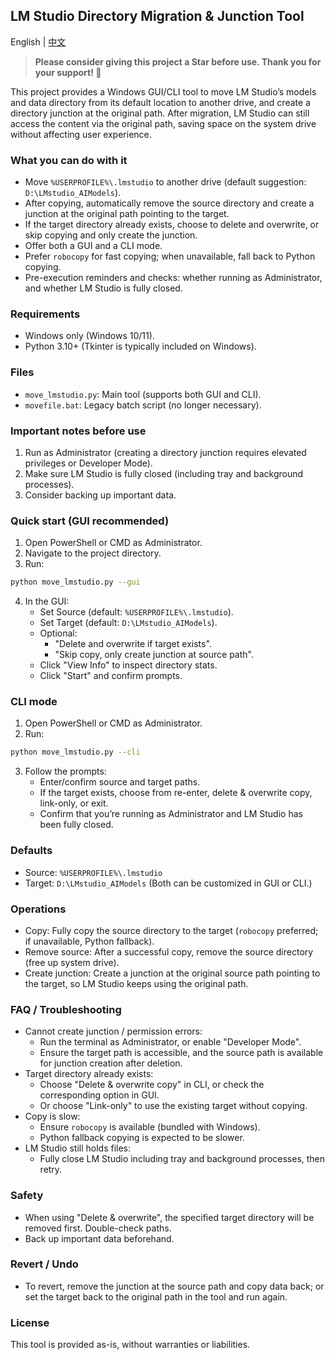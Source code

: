 ## LM Studio Directory Migration & Junction Tool

English | [中文](README_zh.md)

> **Please consider giving this project a Star before use. Thank you for your support! 🌟**

This project provides a Windows GUI/CLI tool to move LM Studio’s models and data directory from its default location to another drive, and create a directory junction at the original path. After migration, LM Studio can still access the content via the original path, saving space on the system drive without affecting user experience.

### What you can do with it
- Move `%USERPROFILE%\.lmstudio` to another drive (default suggestion: `D:\LMstudio_AIModels`).
- After copying, automatically remove the source directory and create a junction at the original path pointing to the target.
- If the target directory already exists, choose to delete and overwrite, or skip copying and only create the junction.
- Offer both a GUI and a CLI mode.
- Prefer `robocopy` for fast copying; when unavailable, fall back to Python copying.
- Pre-execution reminders and checks: whether running as Administrator, and whether LM Studio is fully closed.

### Requirements
- Windows only (Windows 10/11).
- Python 3.10+ (Tkinter is typically included on Windows).

### Files
- `move_lmstudio.py`: Main tool (supports both GUI and CLI).
- `movefile.bat`: Legacy batch script (no longer necessary).

### Important notes before use
1) Run as Administrator (creating a directory junction requires elevated privileges or Developer Mode).
2) Make sure LM Studio is fully closed (including tray and background processes).
3) Consider backing up important data.

### Quick start (GUI recommended)
1. Open PowerShell or CMD as Administrator.
2. Navigate to the project directory.
3. Run:
```bash
python move_lmstudio.py --gui
```
4. In the GUI:
   - Set Source (default: `%USERPROFILE%\.lmstudio`).
   - Set Target (default: `D:\LMstudio_AIModels`).
   - Optional:
     - "Delete and overwrite if target exists".
     - "Skip copy, only create junction at source path".
   - Click "View Info" to inspect directory stats.
   - Click "Start" and confirm prompts.

### CLI mode
1. Open PowerShell or CMD as Administrator.
2. Run:
```bash
python move_lmstudio.py --cli
```
3. Follow the prompts:
   - Enter/confirm source and target paths.
   - If the target exists, choose from re-enter, delete & overwrite copy, link-only, or exit.
   - Confirm that you’re running as Administrator and LM Studio has been fully closed.

### Defaults
- Source: `%USERPROFILE%\.lmstudio`
- Target: `D:\LMstudio_AIModels`
(Both can be customized in GUI or CLI.)

### Operations
- Copy: Fully copy the source directory to the target (`robocopy` preferred; if unavailable, Python fallback).
- Remove source: After a successful copy, remove the source directory (free up system drive).
- Create junction: Create a junction at the original source path pointing to the target, so LM Studio keeps using the original path.

### FAQ / Troubleshooting
- Cannot create junction / permission errors:
  - Run the terminal as Administrator, or enable "Developer Mode".
  - Ensure the target path is accessible, and the source path is available for junction creation after deletion.
- Target directory already exists:
  - Choose "Delete & overwrite copy" in CLI, or check the corresponding option in GUI.
  - Or choose "Link-only" to use the existing target without copying.
- Copy is slow:
  - Ensure `robocopy` is available (bundled with Windows).
  - Python fallback copying is expected to be slower.
- LM Studio still holds files:
  - Fully close LM Studio including tray and background processes, then retry.

### Safety
- When using "Delete & overwrite", the specified target directory will be removed first. Double-check paths.
- Back up important data beforehand.

### Revert / Undo
- To revert, remove the junction at the source path and copy data back; or set the target back to the original path in the tool and run again.

### License
This tool is provided as-is, without warranties or liabilities.


